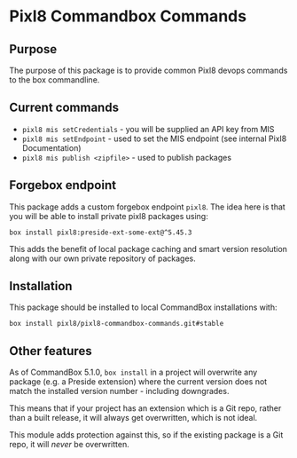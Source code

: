 # Pixl8 Commandbox Commands

## Purpose

The purpose of this package is to provide common Pixl8 devops commands to the box commandline.

## Current commands

* `pixl8 mis setCredentials` - you will be supplied an API key from MIS
* `pixl8 mis setEndpoint` - used to set the MIS endpoint (see internal Pixl8 Documentation)
* `pixl8 mis publish <zipfile>` - used to publish packages

## Forgebox endpoint

This package adds a custom forgebox endpoint `pixl8`. The idea here is that you will be able to install private pixl8 packages using:

```
box install pixl8:preside-ext-some-ext@^5.45.3
```

This adds the benefit of local package caching and smart version resolution along with our own private repository of packages.

## Installation

This package should be installed to local CommandBox installations with:

```
box install pixl8/pixl8-commandbox-commands.git#stable
```

## Other features

As of CommandBox 5.1.0, `box install` in a project will overwrite any package (e.g. a Preside extension) where the current version does not match the installed version number - including downgrades.

This means that if your project has an extension which is a Git repo, rather than a built release, it will always get overwritten, which is not ideal.

This module adds protection against this, so if the existing package is a Git repo, it will _never_ be overwritten.